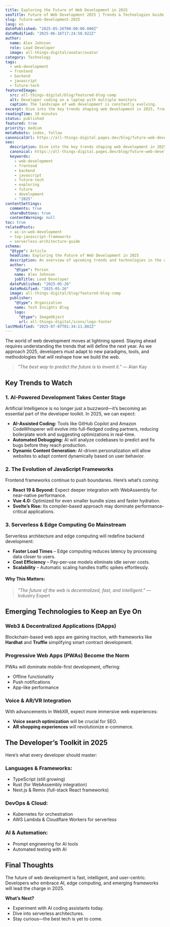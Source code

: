 ```yaml
---
title: Exploring the Future of Web Development in 2025
seoTitle: Future of Web Development 2025 | Trends & Technologies Guide
slug: future-web-development-2025
lang: en
datePublished: "2025-05-26T00:00:00.000Z"
dateModified: "2025-06-16T17:24:50.922Z"
author:
  name: Alex Johnson
  role: Lead Developer
  image: all-things-digital/avatar/avatar
category: Technology
tags:
  - web-development
  - frontend
  - backend
  - javascript
  - future-tech
featuredImage:
  src: all-things-digital/blog/featured-blog-comp
  alt: Developer coding on a laptop with multiple monitors
  caption: The landscape of web development is constantly evolving.
excerpt: Dive into the key trends shaping web development in 2025, from advancements in JavaScript frameworks to the rise of AI-powered coding assistants and serverless architectures.
readingTime: 10 minutes
status: published
featured: true
priority: medium
metaRobots: index, follow
canonicalUrl: https://all-things-digital.pages.dev/blog/future-web-development-2025
seo:
  description: Dive into the key trends shaping web development in 2025, from advancements in JavaScript frameworks to the rise of AI-powered coding assistants and serverle...
  canonical: https://all-things-digital.pages.dev/blog/future-web-development-2025
  keywords:
    - web-development
    - frontend
    - backend
    - javascript
    - future-tech
    - exploring
    - future
    - development
    - "2025"
contentSettings:
  comments: true
  shareButtons: true
  contentWarning: null
toc: true
relatedPosts:
  - ai-in-web-development
  - top-javascript-frameworks
  - serverless-architecture-guide
schema:
  "@type": Article
  headline: Exploring the Future of Web Development in 2025
  description: An overview of upcoming trends and technologies in the web development industry for 2025.
  author:
    "@type": Person
    name: Alex Johnson
    jobTitle: Lead Developer
  datePublished: "2025-05-26"
  dateModified: "2025-05-26"
  image: all-things-digital/blog/featured-blog-comp
  publisher:
    "@type": Organization
    name: Tech Insights Blog
    logo:
      "@type": ImageObject
      url: all-things-digital/icons/logo-footer
lastModified: "2025-07-07T01:34:11.882Z"
---
```


The world of web development moves at lightning speed. Staying ahead requires understanding the trends that will define the next year. As we approach 2025, developers must adapt to new paradigms, tools, and methodologies that will reshape how we build the web.

> _"The best way to predict the future is to invent it."_ — Alan Kay

## Key Trends to Watch

### 1. **AI-Powered Development Takes Center Stage**

Artificial Intelligence is no longer just a buzzword—it’s becoming an essential part of the developer toolkit. In 2025, we can expect:

- **AI-Assisted Coding:** Tools like GitHub Copilot and Amazon CodeWhisperer will evolve into full-fledged coding partners, reducing boilerplate work and suggesting optimizations in real-time.
- **Automated Debugging:** AI will analyze codebases to predict and fix bugs before they reach production.
- **Dynamic Content Generation:** AI-driven personalization will allow websites to adapt content dynamically based on user behavior.

### 2. **The Evolution of JavaScript Frameworks**

Frontend frameworks continue to push boundaries. Here’s what’s coming:

- **React 19 & Beyond:** Expect deeper integration with WebAssembly for near-native performance.
- **Vue 4.0:** Optimized for even smaller bundle sizes and faster hydration.
- **Svelte’s Rise:** Its compiler-based approach may dominate performance-critical applications.

### 3. **Serverless & Edge Computing Go Mainstream**

Serverless architecture and edge computing will redefine backend development:

- **Faster Load Times** – Edge computing reduces latency by processing data closer to users.
- **Cost Efficiency** – Pay-per-use models eliminate idle server costs.
- **Scalability** – Automatic scaling handles traffic spikes effortlessly.

#### Why This Matters:

> _"The future of the web is decentralized, fast, and intelligent."_ — Industry Expert

## Emerging Technologies to Keep an Eye On

### **Web3 & Decentralized Applications (DApps)**

Blockchain-based web apps are gaining traction, with frameworks like **Hardhat** and **Truffle** simplifying smart contract development.

### **Progressive Web Apps (PWAs) Become the Norm**

PWAs will dominate mobile-first development, offering:

- Offline functionality
- Push notifications
- App-like performance

### **Voice & AR/VR Integration**

With advancements in WebXR, expect more immersive web experiences:

- **Voice search optimization** will be crucial for SEO.
- **AR shopping experiences** will revolutionize e-commerce.

## The Developer’s Toolkit in 2025

Here’s what every developer should master:

### **Languages & Frameworks:**

- TypeScript (still growing)
- Rust (for WebAssembly integration)
- Next.js & Remix (full-stack React frameworks)

### **DevOps & Cloud:**

- Kubernetes for orchestration
- AWS Lambda & Cloudflare Workers for serverless

### **AI & Automation:**

- Prompt engineering for AI tools
- Automated testing with AI

## Final Thoughts

The future of web development is fast, intelligent, and user-centric. Developers who embrace AI, edge computing, and emerging frameworks will lead the charge in 2025.

**What’s Next?**

- Experiment with AI coding assistants today.
- Dive into serverless architectures.
- Stay curious—the best tech is yet to come.
